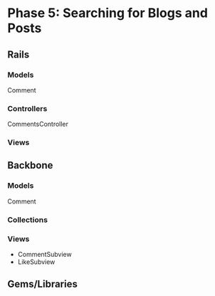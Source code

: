 # Phase 5: Searching for Blogs and Posts

## Rails
### Models
Comment

### Controllers
CommentsController

### Views

## Backbone
### Models
Comment

### Collections

### Views
* CommentSubview
* LikeSubview

## Gems/Libraries
